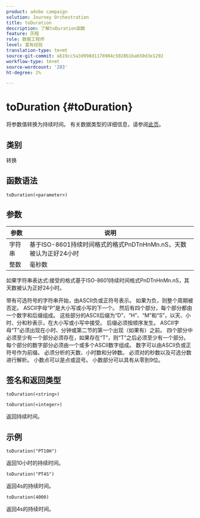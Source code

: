 ```yaml
---
product: adobe campaign
solution: Journey Orchestration
title: toDuration
description: 了解toDuration函数
feature: 历程
role: 数据工程师
level: 富有经验
translation-type: tm+mt
source-git-commit: ab19cc5a3d998d1178984c5028b1ba650d3e1292
workflow-type: tm+mt
source-wordcount: '283'
ht-degree: 2%

---
```



# toDuration {#toDuration}

将参数值转换为持续时间。 有关数据类型的详细信息，请参阅[此页](../expression/data-types.md)。

## 类别

转换

## 函数语法

`toDuration(<parameter>)`

## 参数

| 参数 | 说明 |
|--- |--- |
| 字符串 | 基于ISO-8601持续时间格式的格式PnDTnHnMn.nS，天数被认为正好24小时 |
| 整数 | 毫秒数 |

如果字符串表达式:接受的格式基于ISO-8601持续时间格式PnDTnHnMn.nS，其天数被认为正好24小时。

带有可选符号的字符串开始，由ASCII负或正符号表示。 如果为负，则整个周期被否定。 ASCII字母“P”是大小写或小写的下一个。 然后有四个部分，每个部分都由一个数字和后缀组成。 这些部分的ASCII后缀为“D”、“H”、“M”和“S”，以天、小时、分和秒表示，在大小写或小写中接受。 后缀必须按顺序发生。 ASCII字母“T”必须出现在小时、分钟或第二节的第一个出现（如果有）之前。 四个部分中必须至少有一个部分必须存在，如果存在“T”，则“T”之后必须至少有一个部分。 每个部分的数字部分必须由一个或多个ASCII数字组成。 数字可以由ASCII负或正符号作为前缀。 必须分析的天数、小时数和分钟数。 必须对的秒数以及可选分数进行解析。 小数点可以是点或逗号。 小数部分可以具有从零到9位。

## 签名和返回类型

`toDuration(<string>)`

`toDuration(<integer>)`

返回持续时间。

## 示例

`toDuration("PT10H")`

返回10小时的持续时间。

`toDuration("PT4S")`

返回4s的持续时间。

`toDuration(4000)`

返回4s的持续时间。
